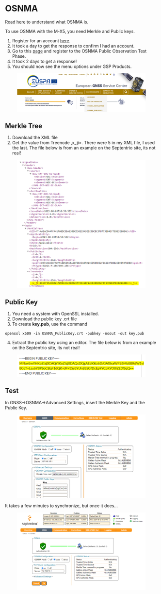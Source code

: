 # OSNMA

Read [here](https://gssc.esa.int/navipedia/index.php/Galileo\_Open\_Service\_Navigation\_Message\_Authentication) to understand what OSNMA is.

To use OSNMA with the M-X5, you need Merkle and Public keys.&#x20;

1. Register for an account [here](https://www.gsc-europa.eu/).
2. It took a day to get the response to confirm I had an account.
3. Go to this [page](https://www.gsc-europa.eu/support-to-developers/osnma-public-observation-test-phase) and register to the OSNMA Public Observation Test Phase.
4. It took 2 days to get a response!
5. You should now see the menu options under GSP Products.

<figure><img src="../../.gitbook/assets/image (9).png" alt=""><figcaption></figcaption></figure>

## Merkle Tree

1. Download the XML file
2. Get the value from Treenode ,x\_ji>. There were 5 in my XML file, I used the last. The file below is from an example on the Septentrio site, its not real!

<figure><img src="../../.gitbook/assets/image (10).png" alt=""><figcaption></figcaption></figure>

## Public Key

1. You need a system with OpenSSL installed.
2. Download the public key .crt file
3. To create **key.pub**, use the command

```
openssl x509 -in OSNMA_PublicKey.crt -pubkey -noout -out key.pub
```

4. Extract the public key using an editor. The file below is from an example on the Septentrio site, its not real!

<figure><img src="../../.gitbook/assets/image (12).png" alt=""><figcaption></figcaption></figure>

## Test

In GNSS->OSNMA->Advanced Settings, insert the Merkle Key and the Public Key.

<figure><img src="../../.gitbook/assets/image (13).png" alt=""><figcaption></figcaption></figure>

It takes a few minutes to synchronize, but once it does...

<figure><img src="../../.gitbook/assets/image (11).png" alt=""><figcaption></figcaption></figure>
